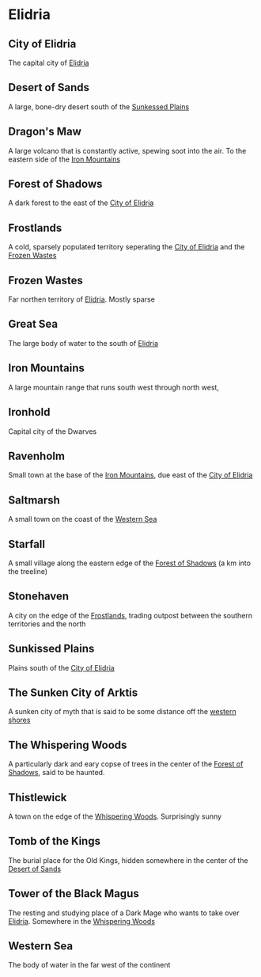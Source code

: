 # Elidria

## City of Elidria
The capital city of [Elidria](#elidria)

## Desert of Sands
A large, bone-dry desert south of the [Sunkessed Plains](#sunkissed-plains)

## Dragon's Maw
A large volcano that is constantly active, spewing soot into the air. To the eastern side of the [Iron Mountains](#iron-mountains)

## Forest of Shadows
A dark forest to the east of the [City of Elidria](#city-of-elidria)

## Frostlands
A cold, sparsely populated territory seperating the [City of Elidria](#city-of-elidria) and the [Frozen Wastes](#frozen-wastes)

## Frozen Wastes
Far northen territory of [Elidria](#elidria). Mostly sparse

## Great Sea
The large body of water to the south of [Elidria](#elidria)

## Iron Mountains
A large mountain range that runs south west through north west,

## Ironhold
Capital city of the Dwarves

## Ravenholm
Small town at the base of the [Iron Mountains](#iron-mountains), due east of the [City of Elidria](#city-of-elidria)

## Saltmarsh
A small town on the coast of the [Western Sea](#western-sea)

## Starfall
A small village along the eastern edge of the [Forest of Shadows](#forest-of-shadows) (a km into the treeline)

## Stonehaven
A city on the edge of the [Frostlands](#frostlands), trading outpost between the southern territories and the north

## Sunkissed Plains
Plains south of the [City of Elidria](#city-of-elidria)

## The Sunken City of Arktis
A sunken city of myth that is said to be some distance off the [western shores](#western-sea)

## The Whispering Woods
A particularly dark and eary copse of trees in the center of the [Forest of Shadows](#forest-of-shadows), said to be haunted.

## Thistlewick
A town on the edge of the [Whispering Woods](#the-whispering-woods). Surprisingly sunny

## Tomb of the Kings
The burial place for the Old Kings, hidden somewhere in the center of the [Desert of Sands](#desert-of-sands)

## Tower of the Black Magus
The resting and studying place of a Dark Mage who wants to take over [Elidria](#elidria). Somewhere in the [Whispering Woods](#the-whispering-woods)

## Western Sea
The body of water in the far west of the continent

